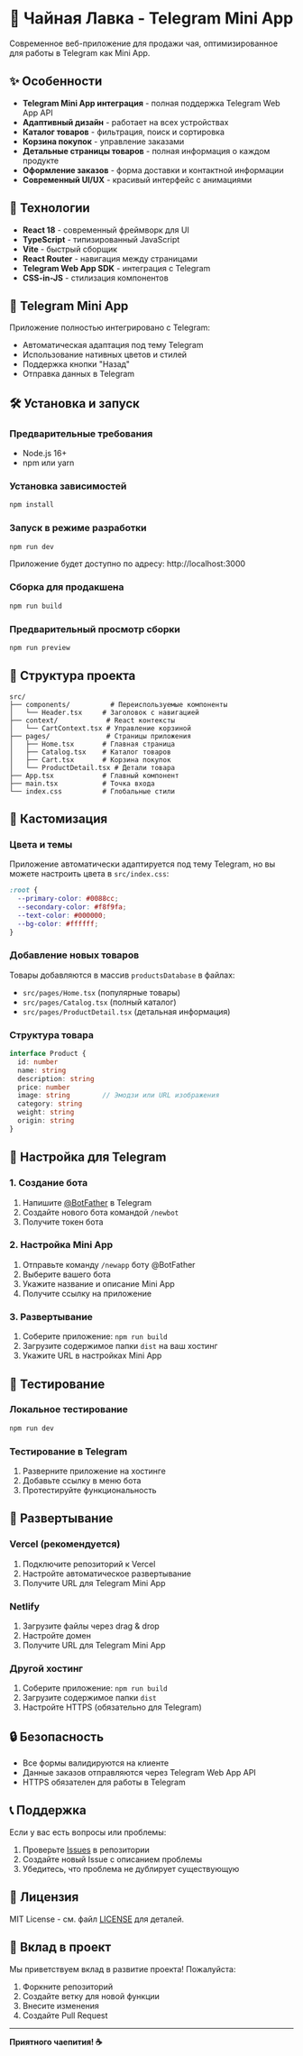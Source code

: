 # 🍵 Чайная Лавка - Telegram Mini App

Современное веб-приложение для продажи чая, оптимизированное для работы в Telegram как Mini App.

## ✨ Особенности

- **Telegram Mini App интеграция** - полная поддержка Telegram Web App API
- **Адаптивный дизайн** - работает на всех устройствах
- **Каталог товаров** - фильтрация, поиск и сортировка
- **Корзина покупок** - управление заказами
- **Детальные страницы товаров** - полная информация о каждом продукте
- **Оформление заказов** - форма доставки и контактной информации
- **Современный UI/UX** - красивый интерфейс с анимациями

## 🚀 Технологии

- **React 18** - современный фреймворк для UI
- **TypeScript** - типизированный JavaScript
- **Vite** - быстрый сборщик
- **React Router** - навигация между страницами
- **Telegram Web App SDK** - интеграция с Telegram
- **CSS-in-JS** - стилизация компонентов

## 📱 Telegram Mini App

Приложение полностью интегрировано с Telegram:
- Автоматическая адаптация под тему Telegram
- Использование нативных цветов и стилей
- Поддержка кнопки "Назад"
- Отправка данных в Telegram

## 🛠 Установка и запуск

### Предварительные требования

- Node.js 16+ 
- npm или yarn

### Установка зависимостей

```bash
npm install
```

### Запуск в режиме разработки

```bash
npm run dev
```

Приложение будет доступно по адресу: http://localhost:3000

### Сборка для продакшена

```bash
npm run build
```

### Предварительный просмотр сборки

```bash
npm run preview
```

## 📁 Структура проекта

```
src/
├── components/          # Переиспользуемые компоненты
│   └── Header.tsx     # Заголовок с навигацией
├── context/            # React контексты
│   └── CartContext.tsx # Управление корзиной
├── pages/              # Страницы приложения
│   ├── Home.tsx       # Главная страница
│   ├── Catalog.tsx    # Каталог товаров
│   ├── Cart.tsx       # Корзина покупок
│   └── ProductDetail.tsx # Детали товара
├── App.tsx            # Главный компонент
├── main.tsx           # Точка входа
└── index.css          # Глобальные стили
```

## 🎨 Кастомизация

### Цвета и темы

Приложение автоматически адаптируется под тему Telegram, но вы можете настроить цвета в `src/index.css`:

```css
:root {
  --primary-color: #0088cc;
  --secondary-color: #f8f9fa;
  --text-color: #000000;
  --bg-color: #ffffff;
}
```

### Добавление новых товаров

Товары добавляются в массив `productsDatabase` в файлах:
- `src/pages/Home.tsx` (популярные товары)
- `src/pages/Catalog.tsx` (полный каталог)
- `src/pages/ProductDetail.tsx` (детальная информация)

### Структура товара

```typescript
interface Product {
  id: number
  name: string
  description: string
  price: number
  image: string        // Эмодзи или URL изображения
  category: string
  weight: string
  origin: string
}
```

## 🔧 Настройка для Telegram

### 1. Создание бота

1. Напишите [@BotFather](https://t.me/botfather) в Telegram
2. Создайте нового бота командой `/newbot`
3. Получите токен бота

### 2. Настройка Mini App

1. Отправьте команду `/newapp` боту @BotFather
2. Выберите вашего бота
3. Укажите название и описание Mini App
4. Получите ссылку на приложение

### 3. Развертывание

1. Соберите приложение: `npm run build`
2. Загрузите содержимое папки `dist` на ваш хостинг
3. Укажите URL в настройках Mini App

## 📱 Тестирование

### Локальное тестирование

```bash
npm run dev
```

### Тестирование в Telegram

1. Разверните приложение на хостинге
2. Добавьте ссылку в меню бота
3. Протестируйте функциональность

## 🚀 Развертывание

### Vercel (рекомендуется)

1. Подключите репозиторий к Vercel
2. Настройте автоматическое развертывание
3. Получите URL для Telegram Mini App

### Netlify

1. Загрузите файлы через drag & drop
2. Настройте домен
3. Получите URL для Telegram Mini App

### Другой хостинг

1. Соберите приложение: `npm run build`
2. Загрузите содержимое папки `dist`
3. Настройте HTTPS (обязательно для Telegram)

## 🔒 Безопасность

- Все формы валидируются на клиенте
- Данные заказов отправляются через Telegram Web App API
- HTTPS обязателен для работы в Telegram

## 📞 Поддержка

Если у вас есть вопросы или проблемы:

1. Проверьте [Issues](../../issues) в репозитории
2. Создайте новый Issue с описанием проблемы
3. Убедитесь, что проблема не дублирует существующую

## 📄 Лицензия

MIT License - см. файл [LICENSE](LICENSE) для деталей.

## 🤝 Вклад в проект

Мы приветствуем вклад в развитие проекта! Пожалуйста:

1. Форкните репозиторий
2. Создайте ветку для новой функции
3. Внесите изменения
4. Создайте Pull Request

---

**Приятного чаепития! ☕**
